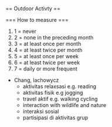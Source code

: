 == Outdoor Activty ==

=== How to measure ===

1. 1 = never
2. 2 = none in the preceding month
3. 3 = at least once per month
4. 4 = at least twice per month
5. 5 = at least once per week
6. 6 = at least twice per week
7. 7 = daily or more frequent

* Chang, lachowycz
	- aktivitas relaxsasi e.g. reading
	- aktivitas fisik e.g jogging
	- travel aktif e.g. walking cycling
	- interaction with wildlife and nature
	- interaksi sosial
	- partisipasi di aktivitas grup
